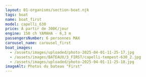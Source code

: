 ```yaml
---
layout: 01-organisms/section-boat.njk
tags: boat
name: boat_first
model: capelli_630
price: À partir de 300€/jour
engine: 150 ch YAMAHA - 6,3 m
passengersNumber: 6 personnes MAX
carousel_name: carousel_first
boat_images:
  - /assets/images/uploaded/photo-2025-04-01-11-25-17.jpg
  - /assets/images/BATEAUX/3_FIRST/capelli-tempest-630_2.jpg
  - /assets/images/uploaded/photo-2025-04-01-11-25-18.jpg
imageAlt: Photos du bateau "First"
---
```

